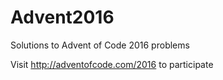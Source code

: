 # Advent2016
Solutions to Advent of Code 2016 problems

Visit http://adventofcode.com/2016 to participate
